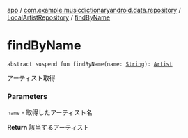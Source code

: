 [app](../../index.md) / [com.example.musicdictionaryandroid.data.repository](../index.md) / [LocalArtistRepository](index.md) / [findByName](./find-by-name.md)

# findByName

`abstract suspend fun findByName(name: `[`String`](https://kotlinlang.org/api/latest/jvm/stdlib/kotlin/-string/index.html)`): `[`Artist`](../../com.example.musicdictionaryandroid.domain.model.entity/-artist/index.md)

アーティスト取得

### Parameters

`name` - 取得したアーティスト名

**Return**
該当するアーティスト

